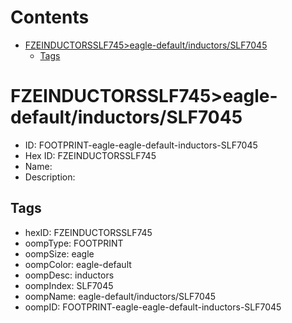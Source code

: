 



Contents
========

* [FZEINDUCTORSSLF745>eagle-default/inductors/SLF7045](#fzeinductorsslf745eagle-defaultinductorsslf7045)
	* [Tags](#tags)

# FZEINDUCTORSSLF745>eagle-default/inductors/SLF7045

- ID: FOOTPRINT-eagle-eagle-default-inductors-SLF7045
- Hex ID: FZEINDUCTORSSLF745
- Name: 
- Description: 

## Tags

- hexID: FZEINDUCTORSSLF745
- oompType: FOOTPRINT
- oompSize: eagle
- oompColor: eagle-default
- oompDesc: inductors
- oompIndex: SLF7045
- oompName: eagle-default/inductors/SLF7045
- oompID: FOOTPRINT-eagle-eagle-default-inductors-SLF7045
